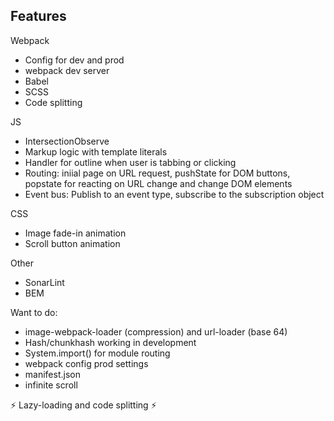 ## Features

Webpack
- Config for dev and prod
- webpack dev server
- Babel
- SCSS
- Code splitting

JS
- IntersectionObserve
- Markup logic with template literals
- Handler for outline when user is tabbing or clicking
- Routing: iniial page on URL request, pushState for DOM buttons, popstate for reacting on URL change and change DOM elements
- Event bus: Publish to an event type, subscribe to the subscription object

CSS
- Image fade-in animation
- Scroll button animation

Other
- SonarLint
- BEM

Want to do:
- image-webpack-loader (compression) and url-loader (base 64)
- Hash/chunkhash working in development
- System.import() for module routing
- webpack config prod settings
- manifest.json
- infinite scroll

<p>⚡ Lazy-loading and code splitting ⚡</p>
